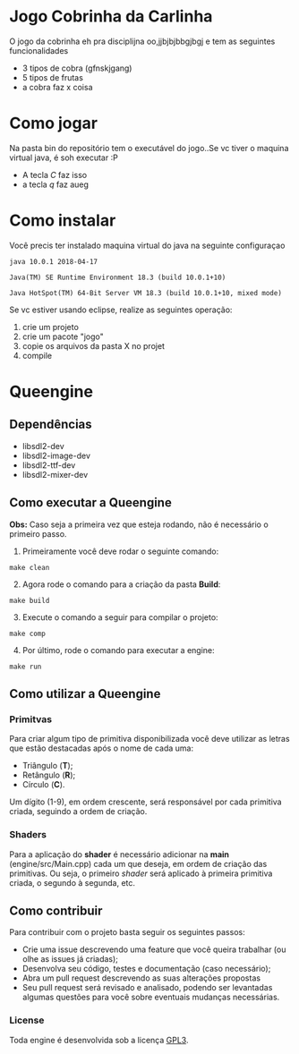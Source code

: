 # Jogo Cobrinha da Carlinha

O jogo da cobrinha eh pra disciplijna oo,jjbjbjbbgjbgj
e tem as seguintes funcionalidades
- 3 tipos de cobra (gfnskjgang)
- 5 tipos de frutas
- a cobra faz x coisa

# Como jogar

Na pasta bin do repositório tem o executável do jogo..Se vc tiver o maquina virtual java, é soh executar :P

- A tecla *C* faz isso
- a tecla  *q* faz aueg


# Como instalar

Você precis ter instalado maquina virtual do java na seguinte configuraçao

```java 10.0.1 2018-04-17```

```Java(TM) SE Runtime Environment 18.3 (build 10.0.1+10) ```

```Java HotSpot(TM) 64-Bit Server VM 18.3 (build 10.0.1+10, mixed mode)```

Se vc estiver usando eclipse, realize as seguintes operação:
1. crie um projeto
2. crie um pacote "jogo"
3. copie os arquivos da pasta X no projet
4. compile

# Queengine

## Dependências

* libsdl2-dev
* libsdl2-image-dev
* libsdl2-ttf-dev
* libsdl2-mixer-dev

## Como executar a Queengine

**Obs:** Caso seja a primeira vez que esteja rodando, não é necessário o primeiro passo.

1. Primeiramente você deve rodar o seguinte comando:

```
make clean
```

2. Agora rode o comando para a criação da pasta **Build**:

```
make build
```

3. Execute o comando a seguir para compilar o projeto:

```
make comp
```

4. Por último, rode o comando para executar a engine:

```
make run
```

## Como utilizar a Queengine

### Primitvas

Para criar algum tipo de primitiva disponibilizada você deve utilizar as letras que estão destacadas após o nome de cada uma:

* Triângulo (**T**);
* Retângulo (**R**);
* Círculo (**C**).

Um dígito (1-9), em ordem crescente, será responsável por cada primitiva criada, seguindo a ordem de criação.

### Shaders

Para a aplicação do **shader** é necessário adicionar na **main** (engine/src/Main.cpp) cada um que deseja, em ordem de criação das primitivas. Ou seja, o primeiro _shader_ será aplicado à primeira primitiva criada, o segundo à segunda, etc.

## Como contribuir

Para contribuir com o projeto basta seguir os seguintes passos:

* Crie uma issue descrevendo uma feature que você queira trabalhar (ou olhe as issues já criadas);
* Desenvolva seu código, testes e documentação (caso necessário);
* Abra um pull request descrevendo as suas alterações propostas
* Seu pull request será revisado e analisado, podendo ser levantadas algumas questões para você sobre eventuais mudanças necessárias.

### License

Toda engine é desenvolvida sob a licença [GPL3](https://github.com/icg2019/queengine/blob/master/LICENSE).
